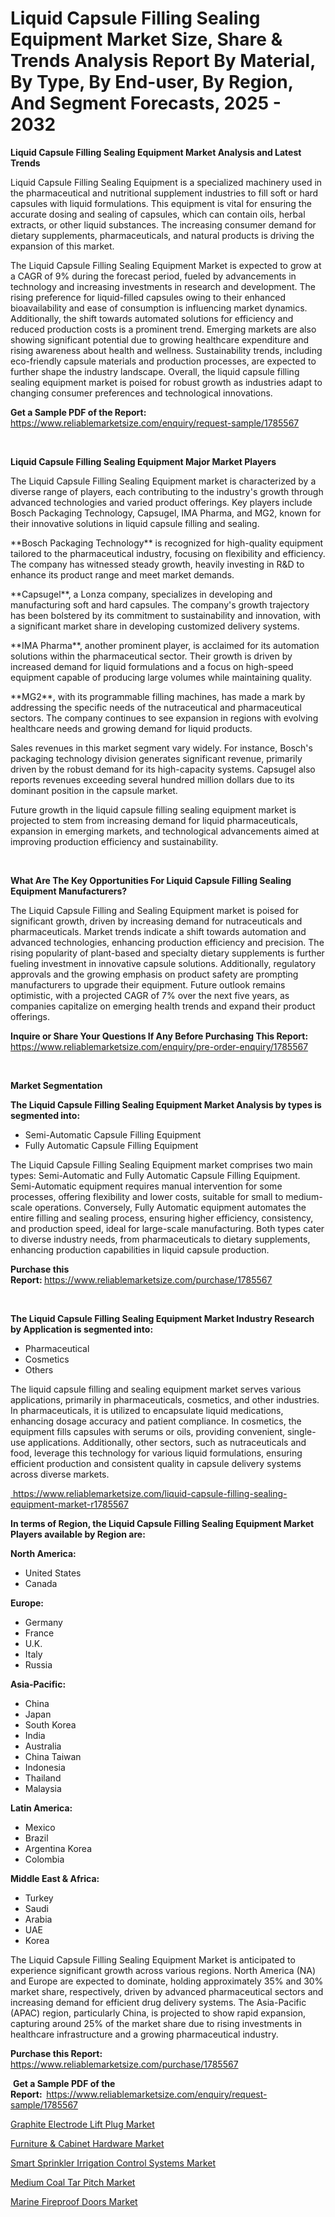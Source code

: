 <p><h1>Liquid Capsule Filling Sealing Equipment Market Size, Share & Trends Analysis Report By Material, By Type, By End-user, By Region, And Segment Forecasts, 2025 - 2032</h1></p><p><strong>Liquid Capsule Filling Sealing Equipment Market Analysis and Latest Trends</strong></p>
<p><p>Liquid Capsule Filling Sealing Equipment is a specialized machinery used in the pharmaceutical and nutritional supplement industries to fill soft or hard capsules with liquid formulations. This equipment is vital for ensuring the accurate dosing and sealing of capsules, which can contain oils, herbal extracts, or other liquid substances. The increasing consumer demand for dietary supplements, pharmaceuticals, and natural products is driving the expansion of this market.</p><p>The Liquid Capsule Filling Sealing Equipment Market is expected to grow at a CAGR of 9% during the forecast period, fueled by advancements in technology and increasing investments in research and development. The rising preference for liquid-filled capsules owing to their enhanced bioavailability and ease of consumption is influencing market dynamics. Additionally, the shift towards automated solutions for efficiency and reduced production costs is a prominent trend. Emerging markets are also showing significant potential due to growing healthcare expenditure and rising awareness about health and wellness. Sustainability trends, including eco-friendly capsule materials and production processes, are expected to further shape the industry landscape. Overall, the liquid capsule filling sealing equipment market is poised for robust growth as industries adapt to changing consumer preferences and technological innovations.</p></p>
<p><strong>Get a Sample PDF of the Report:&nbsp;</strong> <a href="https://www.reliablemarketsize.com/enquiry/request-sample/1785567?utm_campaign=1131&utm_medium=2&utm_source=Github&utm_content=ia&utm_term=25032025&utm_id=liquid-capsule-filling-sealing-equipment">https://www.reliablemarketsize.com/enquiry/request-sample/1785567</a></p>
<p>&nbsp;</p>
<p><strong>Liquid Capsule Filling Sealing Equipment Major Market Players</strong></p>
<p><p>The Liquid Capsule Filling Sealing Equipment market is characterized by a diverse range of players, each contributing to the industry's growth through advanced technologies and varied product offerings. Key players include Bosch Packaging Technology, Capsugel, IMA Pharma, and MG2, known for their innovative solutions in liquid capsule filling and sealing.</p><p>**Bosch Packaging Technology** is recognized for high-quality equipment tailored to the pharmaceutical industry, focusing on flexibility and efficiency. The company has witnessed steady growth, heavily investing in R&D to enhance its product range and meet market demands.</p><p>**Capsugel**, a Lonza company, specializes in developing and manufacturing soft and hard capsules. The company's growth trajectory has been bolstered by its commitment to sustainability and innovation, with a significant market share in developing customized delivery systems.</p><p>**IMA Pharma**, another prominent player, is acclaimed for its automation solutions within the pharmaceutical sector. Their growth is driven by increased demand for liquid formulations and a focus on high-speed equipment capable of producing large volumes while maintaining quality.</p><p>**MG2**, with its programmable filling machines, has made a mark by addressing the specific needs of the nutraceutical and pharmaceutical sectors. The company continues to see expansion in regions with evolving healthcare needs and growing demand for liquid products.</p><p>Sales revenues in this market segment vary widely. For instance, Bosch's packaging technology division generates significant revenue, primarily driven by the robust demand for its high-capacity systems. Capsugel also reports revenues exceeding several hundred million dollars due to its dominant position in the capsule market.</p><p>Future growth in the liquid capsule filling sealing equipment market is projected to stem from increasing demand for liquid pharmaceuticals, expansion in emerging markets, and technological advancements aimed at improving production efficiency and sustainability.</p></p>
<p>&nbsp;</p>
<p><strong>What Are The Key Opportunities For Liquid Capsule Filling Sealing Equipment Manufacturers?</strong></p>
<p><p>The Liquid Capsule Filling and Sealing Equipment market is poised for significant growth, driven by increasing demand for nutraceuticals and pharmaceuticals. Market trends indicate a shift towards automation and advanced technologies, enhancing production efficiency and precision. The rising popularity of plant-based and specialty dietary supplements is further fueling investment in innovative capsule solutions. Additionally, regulatory approvals and the growing emphasis on product safety are prompting manufacturers to upgrade their equipment. Future outlook remains optimistic, with a projected CAGR of 7% over the next five years, as companies capitalize on emerging health trends and expand their product offerings.</p></p>
<p><strong>Inquire or Share Your Questions If Any Before Purchasing This Report:</strong> <a href="https://www.reliablemarketsize.com/enquiry/pre-order-enquiry/1785567?utm_campaign=1131&utm_medium=2&utm_source=Github&utm_content=ia&utm_term=25032025&utm_id=liquid-capsule-filling-sealing-equipment">https://www.reliablemarketsize.com/enquiry/pre-order-enquiry/1785567</a></p>
<p>&nbsp;</p>
<p><strong>Market Segmentation</strong></p>
<p><strong>The Liquid Capsule Filling Sealing Equipment Market Analysis by types is segmented into:</strong></p>
<p><ul><li>Semi-Automatic Capsule Filling Equipment</li><li>Fully Automatic Capsule Filling Equipment</li></ul></p>
<p><p>The Liquid Capsule Filling Sealing Equipment market comprises two main types: Semi-Automatic and Fully Automatic Capsule Filling Equipment. Semi-Automatic equipment requires manual intervention for some processes, offering flexibility and lower costs, suitable for small to medium-scale operations. Conversely, Fully Automatic equipment automates the entire filling and sealing process, ensuring higher efficiency, consistency, and production speed, ideal for large-scale manufacturing. Both types cater to diverse industry needs, from pharmaceuticals to dietary supplements, enhancing production capabilities in liquid capsule production.</p></p>
<p><strong>Purchase this Report:&nbsp;</strong><a href="https://www.reliablemarketsize.com/purchase/1785567?utm_campaign=1131&utm_medium=2&utm_source=Github&utm_content=ia&utm_term=25032025&utm_id=liquid-capsule-filling-sealing-equipment">https://www.reliablemarketsize.com/purchase/1785567</a></p>
<p>&nbsp;</p>
<p><strong>The Liquid Capsule Filling Sealing Equipment Market Industry Research by Application is segmented into:</strong></p>
<p><ul><li>Pharmaceutical</li><li>Cosmetics</li><li>Others</li></ul></p>
<p><p>The liquid capsule filling and sealing equipment market serves various applications, primarily in pharmaceuticals, cosmetics, and other industries. In pharmaceuticals, it is utilized to encapsulate liquid medications, enhancing dosage accuracy and patient compliance. In cosmetics, the equipment fills capsules with serums or oils, providing convenient, single-use applications. Additionally, other sectors, such as nutraceuticals and food, leverage this technology for various liquid formulations, ensuring efficient production and consistent quality in capsule delivery systems across diverse markets.</p></p>
<p><a href="https://www.reliablemarketsize.com/liquid-capsule-filling-sealing-equipment-market-r1785567?utm_campaign=1131&utm_medium=2&utm_source=Github&utm_content=ia&utm_term=25032025&utm_id=liquid-capsule-filling-sealing-equipment">&nbsp;https://www.reliablemarketsize.com/liquid-capsule-filling-sealing-equipment-market-r1785567</a></p>
<p><strong>In terms of Region, the Liquid Capsule Filling Sealing Equipment Market Players available by Region are:</strong></p>
<p>
    <p> <strong> North America: </strong>
        <ul>
            <li>United States</li>
            <li>Canada</li>
        </ul>
        </p> 
    <p> <strong> Europe: </strong>
        <ul>
            <li>Germany</li>
            <li>France</li>
            <li>U.K.</li>
            <li>Italy</li>
            <li>Russia</li>
        </ul>
        </p> 
    <p> <strong> Asia-Pacific: </strong>
        <ul>
            <li>China</li>
            <li>Japan</li>
            <li>South Korea</li>
            <li>India</li>
            <li>Australia</li>
            <li>China Taiwan</li>
            <li>Indonesia</li>
            <li>Thailand</li>
            <li>Malaysia</li>
        </ul>
        </p> 
    <p> <strong> Latin America: </strong>
        <ul>
            <li>Mexico</li>
            <li>Brazil</li>
            <li>Argentina Korea</li>
            <li>Colombia</li>
        </ul>
        </p> 
    <p> <strong> Middle East & Africa: </strong>
        <ul>
            <li>Turkey</li>
            <li>Saudi</li>
            <li>Arabia</li>
            <li>UAE</li>
            <li>Korea</li>
        </ul>
    </p>
    </p>
<p><p>The Liquid Capsule Filling Sealing Equipment Market is anticipated to experience significant growth across various regions. North America (NA) and Europe are expected to dominate, holding approximately 35% and 30% market share, respectively, driven by advanced pharmaceutical sectors and increasing demand for efficient drug delivery systems. The Asia-Pacific (APAC) region, particularly China, is projected to show rapid expansion, capturing around 25% of the market share due to rising investments in healthcare infrastructure and a growing pharmaceutical industry.</p></p>
<p><strong>Purchase this Report: </strong><a href="https://www.reliablemarketsize.com/purchase/1785567?utm_campaign=1131&utm_medium=2&utm_source=Github&utm_content=ia&utm_term=25032025&utm_id=liquid-capsule-filling-sealing-equipment">https://www.reliablemarketsize.com/purchase/1785567</a></p>
<p>&nbsp;<strong>Get a Sample PDF of the Report:&nbsp;&nbsp;</strong><a href="https://www.reliablemarketsize.com/enquiry/request-sample/1785567?utm_campaign=1131&utm_medium=2&utm_source=Github&utm_content=ia&utm_term=25032025&utm_id=liquid-capsule-filling-sealing-equipment">https://www.reliablemarketsize.com/enquiry/request-sample/1785567</a></p>
<p><strong></strong></p>
<p><p><a href="https://github.com/sphaabrose/Market-Research-Report-List-1/blob/main/graphite-electrode-lift-plug-market.md?utm_campaign=1131&utm_medium=2&utm_source=Github&utm_content=ia&utm_term=25032025&utm_id=liquid-capsule-filling-sealing-equipment">Graphite Electrode Lift Plug Market</a></p><p><a href="https://github.com/colloerrinbp/Market-Research-Report-List-1/blob/main/furniture-cabinet-hardware-market.md?utm_campaign=1131&utm_medium=2&utm_source=Github&utm_content=ia&utm_term=25032025&utm_id=liquid-capsule-filling-sealing-equipment">Furniture & Cabinet Hardware Market</a></p><p><a href="https://github.com/ekerswenzlb0/Market-Research-Report-List-1/blob/main/smart-sprinkler-irrigation-control-systems-market.md?utm_campaign=1131&utm_medium=2&utm_source=Github&utm_content=ia&utm_term=25032025&utm_id=liquid-capsule-filling-sealing-equipment">Smart Sprinkler Irrigation Control Systems Market</a></p><p><a href="https://github.com/leptouwrites/Market-Research-Report-List-1/blob/main/medium-coal-tar-pitch-market.md?utm_campaign=1131&utm_medium=2&utm_source=Github&utm_content=ia&utm_term=25032025&utm_id=liquid-capsule-filling-sealing-equipment">Medium Coal Tar Pitch Market</a></p><p><a href="https://github.com/bhatttutty2p/Market-Research-Report-List-1/blob/main/marine-fireproof-doors-market.md?utm_campaign=1131&utm_medium=2&utm_source=Github&utm_content=ia&utm_term=25032025&utm_id=liquid-capsule-filling-sealing-equipment">Marine Fireproof Doors Market</a></p></p>